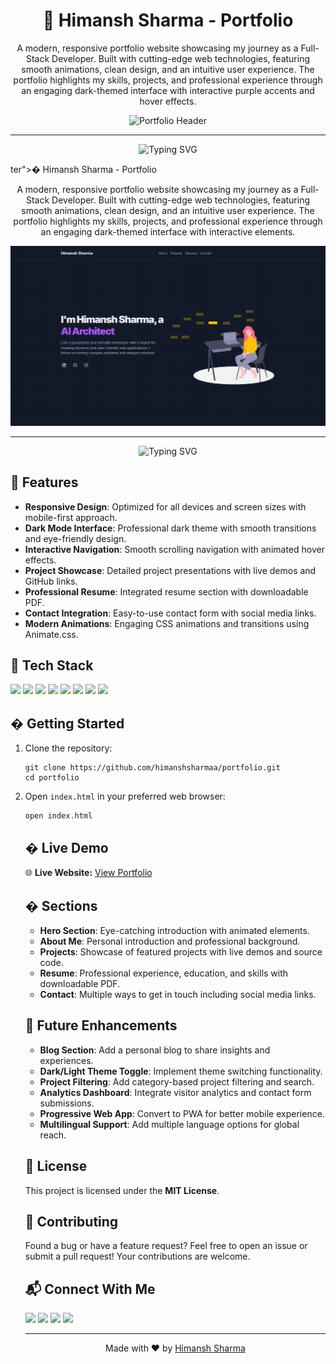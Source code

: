  <h1 align="center">🚀 Himansh Sharma - Portfolio</h1>

<p align="center">
  A modern, responsive portfolio website showcasing my journey as a Full-Stack Developer. Built with cutting-edge web technologies, featuring smooth animations, clean design, and an intuitive user experience. The portfolio highlights my skills, projects, and professional experience through an engaging dark-themed interface with interactive purple accents and hover effects.
</p>

<div align="center">
    <img src="https://github.com/himanshsharmaa/me/blob/main/images/project/project-image.png?raw=true" alt="Portfolio Header" />
</div>

------

<p align="center">
  <img src="https://readme-typing-svg.herokuapp.com?font=Fira+Code&size=22&pause=1000&color=a855f7&center=true&vCenter=true&width=435&lines=Full-Stack+Developer;Creative+Problem+Solver;Modern+Web+Technologies;Always+Learning" alt="Typing SVG">
</p>ter">� Himansh Sharma - Portfolio</h1>

<p align="center">
  A modern, responsive portfolio website showcasing my journey as a Full-Stack Developer. Built with cutting-edge web technologies, featuring smooth animations, clean design, and an intuitive user experience. The portfolio highlights my skills, projects, and professional experience through an engaging dark-themed interface with interactive elements.
</p>

<div align="center">
    <img src="https://github.com/himanshsharmaa/portfolio/blob/main/images/project/project-image.png?raw=true" alt="Portfolio Header" />
</div>

------

<p align="center">
  <img src="https://readme-typing-svg.herokuapp.com?font=Fira+Code&size=22&pause=1000&color=4CAF50&center=true&vCenter=true&width=435&lines=Full-Stack+Developer;Creative+Problem+Solver;Modern+Web+Technologies;Always+Learning" alt="Typing SVG">
</p>

<h2 align="left">🌟 Features</h2>
<ul>
  <li><strong>Responsive Design</strong>: Optimized for all devices and screen sizes with mobile-first approach.</li>
  <li><strong>Dark Mode Interface</strong>: Professional dark theme with smooth transitions and eye-friendly design.</li>
  <li><strong>Interactive Navigation</strong>: Smooth scrolling navigation with animated hover effects.</li>
  <li><strong>Project Showcase</strong>: Detailed project presentations with live demos and GitHub links.</li>
  <li><strong>Professional Resume</strong>: Integrated resume section with downloadable PDF.</li>
  <li><strong>Contact Integration</strong>: Easy-to-use contact form with social media links.</li>
  <li><strong>Modern Animations</strong>: Engaging CSS animations and transitions using Animate.css.</li>
</ul>

<h2 align="left">🔧 Tech Stack</h2>
<p align="left">
  <a href="https://www.html.com/" target="_blank"><img src="https://img.shields.io/badge/HTML5-E34F26?style=for-the-badge&logo=html5&logoColor=white"/></a>
  <a href="https://www.w3.org/Style/CSS/" target="_blank"><img src="https://img.shields.io/badge/CSS3-1572B6?style=for-the-badge&logo=css3&logoColor=white"/></a>
  <a href="https://developer.mozilla.org/en-US/docs/Web/JavaScript" target="_blank"><img src="https://img.shields.io/badge/JavaScript-F7DF1E?style=for-the-badge&logo=javascript&logoColor=black"/></a>
  <a href="https://getbootstrap.com/" target="_blank"><img src="https://img.shields.io/badge/Bootstrap-563D7C?style=for-the-badge&logo=bootstrap&logoColor=white"/></a>
  <a href="https://jquery.com/" target="_blank"><img src="https://img.shields.io/badge/jQuery-0769AD?style=for-the-badge&logo=jquery&logoColor=white"/></a>
  <a href="https://animate.style/" target="_blank"><img src="https://img.shields.io/badge/Animate.css-FF6B6B?style=for-the-badge&logo=css3&logoColor=white"/></a>
  <a href="https://iconscout.com/unicons" target="_blank"><img src="https://img.shields.io/badge/Unicons-667EEA?style=for-the-badge&logo=iconify&logoColor=white"/></a>
  <a href="https://github.com/" target="_blank"><img src="https://img.shields.io/badge/GitHub-181717?style=for-the-badge&logo=github&logoColor=white"/></a>
</p>

<h2 align="left">� Getting Started</h2>
<ol>
  <li>Clone the repository:
    <pre><code>git clone https://github.com/himanshsharmaa/portfolio.git
cd portfolio</code></pre>
  </li>
  <li>Open <code>index.html</code> in your preferred web browser:
    <pre><code>open index.html</code></pre>
  </li>

<h2 align="left">� Live Demo</h2>
<p>
  🌐 <strong>Live Website:</strong> <a href="https://himanshsharmaa.github.io/me/" target="_blank">View Portfolio</a>
</p>

<h2 align="left">� Sections</h2>
<ul>
  <li><strong>Hero Section</strong>: Eye-catching introduction with animated elements.</li>
  <li><strong>About Me</strong>: Personal introduction and professional background.</li>
  <li><strong>Projects</strong>: Showcase of featured projects with live demos and source code.</li>
  <li><strong>Resume</strong>: Professional experience, education, and skills with downloadable PDF.</li>
  <li><strong>Contact</strong>: Multiple ways to get in touch including social media links.</li>
</ul>

<h2 align="left">🔮 Future Enhancements</h2>
<ul>
  <li><strong>Blog Section</strong>: Add a personal blog to share insights and experiences.</li>
  <li><strong>Dark/Light Theme Toggle</strong>: Implement theme switching functionality.</li>
  <li><strong>Project Filtering</strong>: Add category-based project filtering and search.</li>
  <li><strong>Analytics Dashboard</strong>: Integrate visitor analytics and contact form submissions.</li>
  <li><strong>Progressive Web App</strong>: Convert to PWA for better mobile experience.</li>
  <li><strong>Multilingual Support</strong>: Add multiple language options for global reach.</li>
</ul>

<h2 align="left">📝 License</h2>
<p align="left">This project is licensed under the <strong>MIT License</strong>.</p>

<h2 align="left">🤝 Contributing</h2>
<p>
  Found a bug or have a feature request? Feel free to open an issue or submit a pull request! Your contributions are welcome.
</p>

<h2 align="left">📬 Connect With Me</h2>
<p align="left">
  <a href="mailto:talk.himanshsharma@gmail.com"><img src="https://img.shields.io/badge/Email-D14836?style=for-the-badge&logo=gmail&logoColor=white"/></a>
  <a href="https://linkedin.com/in/himanshsharmaa" target="_blank"><img src="https://img.shields.io/badge/LinkedIn-0077B5?style=for-the-badge&logo=linkedin&logoColor=white"/></a>
  <a href="https://github.com/himanshsharmaa" target="_blank"><img src="https://img.shields.io/badge/GitHub-181717?style=for-the-badge&logo=github&logoColor=white"/></a>
  <a href="https://x.com/himanshsharmaa" target="_blank"><img src="https://img.shields.io/badge/Twitter-1DA1F2?style=for-the-badge&logo=twitter&logoColor=white"/></a>
</p>

------

<p align="center">Made with ❤️ by <a href="https://github.com/himanshsharmaa">Himansh Sharma</a></p>

